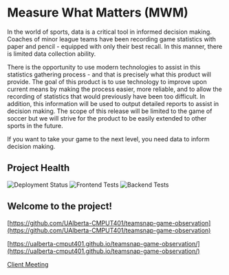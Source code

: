 # Measure What Matters (MWM)
In the world of sports, data is a critical tool in informed decision making. Coaches of minor league teams have been recording game statistics with paper and pencil - equipped with only their best recall. In this manner, there is limited data collection ability.

There is the opportunity to use modern technologies to assist in this statistics gathering process - and that is precisely what this product will provide. The goal of this product is to use technology to improve upon current means by making the process easier, more reliable, and to allow the recording of statistics that would previously have been too difficult. In addition, this information will be used to output detailed reports to assist in decision making. The scope of this release will be limited to the game of soccer but we will strive for the product to be easily extended to other sports in the future.

If you want to take your game to the next level, you need data to inform decision making.

## Project Health
![Deployment Status](https://github.com/UAlberta-CMPUT401/teamsnap-game-observation/workflows/Deploy%20To%20Cybera/badge.svg?branch=master)
![Frontend Tests](https://github.com/UAlberta-CMPUT401/teamsnap-game-observation/workflows/Mwm%20Frontend%20CI/badge.svg?branch=master)
![Backend Tests](https://github.com/UAlberta-CMPUT401/teamsnap-game-observation/workflows/Mwm%20Backend%20CI/badge.svg?branch=master)

## Welcome to the project!
[https://github.com/UAlberta-CMPUT401/teamsnap-game-observation](https://github.com/UAlberta-CMPUT401/teamsnap-game-observation)

[https://ualberta-cmput401.github.io/teamsnap-game-observation/](https://ualberta-cmput401.github.io/teamsnap-game-observation/)

[Client Meeting](https://drive.google.com/file/d/1P8xYt-WpolOJEQMAICsLXzDmdCSAM5bs/view?usp=sharing)
